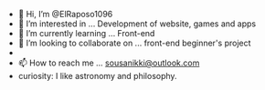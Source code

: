 - 👋 Hi, I’m @ElRaposo1096
- 👀 I’m interested in ... Development of website, games and apps
- 🌱 I’m currently learning ... Front-end
- 💞️ I’m looking to collaborate on ... front-end beginner's project
- 
- 📫 How to reach me ... sousanikki@outlook.com
- curiosity: I like astronomy and philosophy.


<!---
ElRaposo1096/ElRaposo1096 is a ✨ special ✨ repository because its `README.md` (this file) appears on your GitHub profile.
You can click the Preview link to take a look at your changes.
--->
